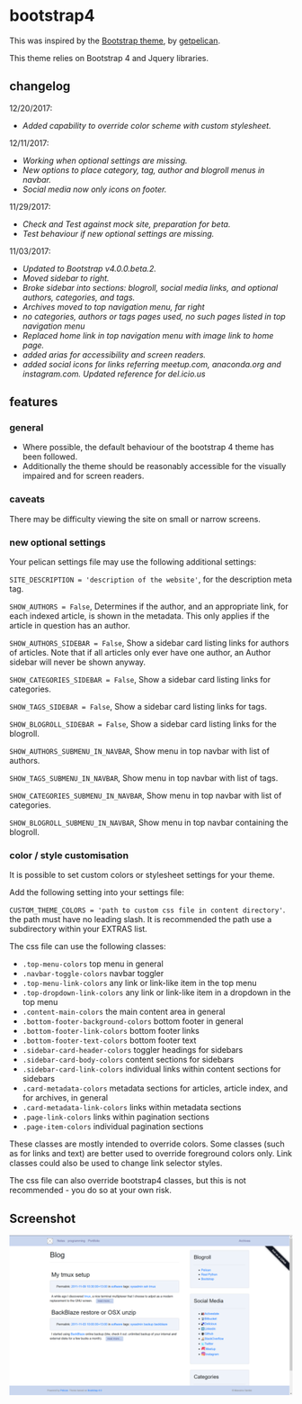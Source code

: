 # bootstrap4 #

This was inspired by the [Bootstrap theme](https://github.com/pelican-themes/bootstrap), by [getpelican](https://github.com/getpelican).

This theme relies on Bootstrap 4 and Jquery libraries.

## changelog ##


12/20/2017:
- *Added capability to override color scheme with custom stylesheet.*

12/11/2017:

- *Working when optional settings are missing.*
- *New options to place category, tag, author and blogroll menus in navbar.*
- *Social media now only icons on footer.*

11/29/2017:

- *Check and Test against mock site, preparation for beta.*
- *Test behaviour if new optional settings are missing.*

11/03/2017:

- *Updated to Bootstrap v4.0.0.beta.2.*
- *Moved sidebar to right.*
- *Broke sidebar into sections: blogroll, social media links, and optional authors, categories, and tags.*
- *Archives moved to top navigation menu, far right*
- *no categories, authors or tags pages used, no such pages listed in top navigation menu*
- *Replaced home link in top navigation menu with image link to home page.*
- *added arias for accessibility and screen readers.*
- *added social icons for links referring meetup.com, anaconda.org and instagram.com. Updated reference for del.icio.us*


## features ##

### general ###

- Where possible, the default behaviour of the bootstrap 4 theme has been followed.
- Additionally the theme should be reasonably accessible for the visually impaired and for screen readers.

### caveats ###

There may be difficulty viewing the site on small or narrow screens.

### new optional settings ###

Your pelican settings file may use the following additional settings:

`SITE_DESCRIPTION = 'description of the website'`, for the description meta tag.

`SHOW_AUTHORS = False`, Determines if the author, and an appropriate link, for each indexed article, is shown in the metadata. This only applies if the article in question has an author.

`SHOW_AUTHORS_SIDEBAR = False`, Show a sidebar card listing links for authors of articles. Note that if all articles only ever have one author, an Author sidebar will never be shown anyway.

`SHOW_CATEGORIES_SIDEBAR = False`, Show a sidebar card listing links for categories.

`SHOW_TAGS_SIDEBAR = False`, Show a sidebar card listing links for tags.

`SHOW_BLOGROLL_SIDEBAR = False`, Show a sidebar card listing links for the blogroll.

`SHOW_AUTHORS_SUBMENU_IN_NAVBAR`, Show menu in top navbar with list of authors.

`SHOW_TAGS_SUBMENU_IN_NAVBAR`, Show menu in top navbar with list of tags.

`SHOW_CATEGORIES_SUBMENU_IN_NAVBAR`, Show menu in top navbar with list of categories.

`SHOW_BLOGROLL_SUBMENU_IN_NAVBAR`, Show menu in top navbar containing the blogroll.

### color / style customisation ###

It is possible to set custom colors or stylesheet settings for your theme.

Add the following setting into your settings file:

`CUSTOM_THEME_COLORS = 'path to custom css file in content directory'`. the path must have no leading slash. It is recommended the path use a subdirectory within your EXTRAS list.

The css file can use the following classes:

- `.top-menu-colors`						top menu in general
- `.navbar-toggle-colors`					navbar toggler
- `.top-menu-link-colors`					any link or link-like item in the top menu
- `.top-dropdown-link-colors`				any link or link-like item in a dropdown in the top menu
- `.content-main-colors`					the main content area in general
- `.bottom-footer-background-colors`		bottom footer in general
- `.bottom-footer-link-colors`				bottom footer links
- `.bottom-footer-text-colors`				bottom footer text
- `.sidebar-card-header-colors`				toggler headings for sidebars
- `.sidebar-card-body-colors`				content sections for sidebars
- `.sidebar-card-link-colors`				individual links within content sections for sidebars
- `.card-metadata-colors`					metadata sections for articles, article index, and for archives, in general
- `.card-metadata-link-colors`				links within metadata sections
- `.page-link-colors`						links within pagination sections
- `.page-item-colors`						individual pagination sections

These classes are mostly intended to override colors. Some classes (such as for links and text) are better used to override foreground colors only. Link classes could also 
be used to change link selector styles.

The css file can also override bootstrap4 classes, but this is not recommended - you do so at your own risk.

## Screenshot ##

![screenshot](screenshot.png)
